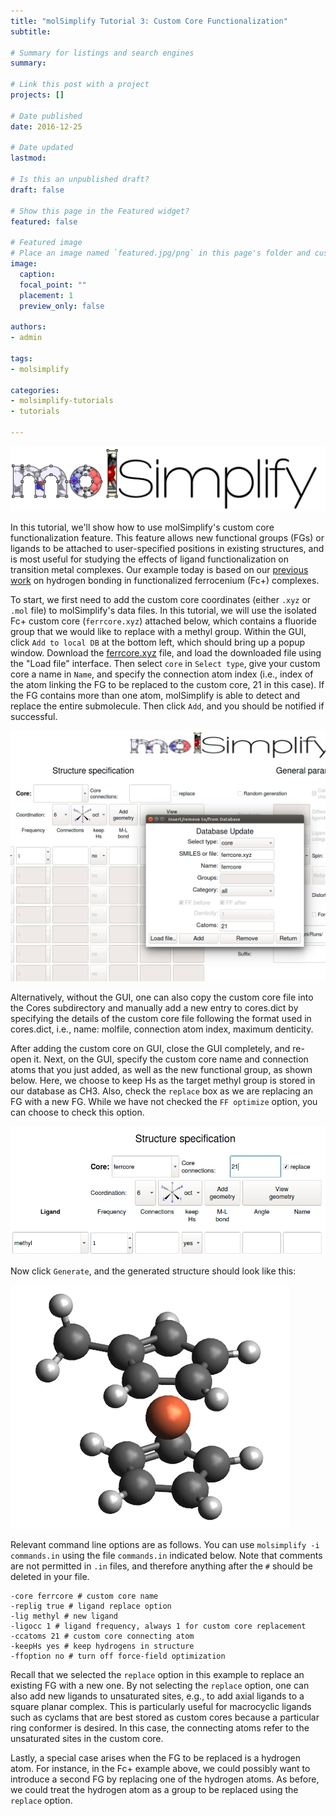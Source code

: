 ```yaml
---
title: "molSimplify Tutorial 3: Custom Core Functionalization"
subtitle: 

# Summary for listings and search engines
summary: 

# Link this post with a project
projects: []

# Date published
date: 2016-12-25

# Date updated
lastmod: 

# Is this an unpublished draft?
draft: false

# Show this page in the Featured widget?
featured: false

# Featured image
# Place an image named `featured.jpg/png` in this page's folder and customize its options here.
image:
  caption: 
  focal_point: ""
  placement: 1
  preview_only: false

authors:
- admin

tags:
- molsimplify

categories:
- molsimplify-tutorials
- tutorials

---
```

![](molsimplify-logo.png)


In this tutorial, we'll show how to use molSimplify's custom core functionalization feature. This feature allows new functional groups (FGs) or ligands to be attached to user-specified positions in existing structures, and is most useful for studying the effects of ligand functionalization on transition metal complexes. Our example today is based on our [previous work](http://pubs.acs.org/doi/abs/10.1021/acs.chemmater.6b02378) on hydrogen bonding in functionalized ferrocenium (Fc+) complexes.


To start, we first need to add the custom core coordinates (either `.xyz` or `.mol` file) to molSimplify's data files. In this tutorial, we will use the isolated Fc+ custom core (`ferrcore.xyz`) attached below, which contains a fluoride group that we would like to replace with a methyl group. Within the GUI, click `Add to local DB` at the bottom left, which should bring up a popup window. Download the [ferrcore.xyz](ferrcore.xyz) file, and load the downloaded file using the "Load file" interface. Then select `core` in `Select type`, give your custom core a name in `Name`, and specify the connection atom index (i.e., index of the atom linking the FG to be replaced to the custom core, 21 in this case). If the FG contains more than one atom, molSimplify is able to detect and replace the entire submolecule. Then click `Add`, and you should be notified if successful.


![](3-screenshot1.png)


Alternatively, without the GUI, one can also copy the custom core file into the Cores subdirectory and manually add a new entry to cores.dict by specifying the details of the custom core file following the format used in cores.dict, i.e., name: molfile, connection atom index, maximum denticity.


After adding the custom core on GUI, close the GUI completely, and re-open it. Next, on the GUI, specify the custom core name and connection atoms that you just added, as well as the new functional group, as shown below. Here, we choose to keep Hs as the target methyl group is stored in our database as CH3. Also, check the `replace` box as we are replacing an FG with a new FG. While we have not checked the `FF optimize` option, you can choose to check this option.


![](3-screenshot2.png)


Now click `Generate`, and the generated structure should look like this:


![](3-struct.png)


Relevant command line options are as follows. You can use `molsimplify -i commands.in` using the file `commands.in` indicated below. Note that comments are not permitted in `.in` files, and therefore anything after the `#` should be deleted in your file.

```
-core ferrcore # custom core name  
-replig true # ligand replace option  
-lig methyl # new ligand  
-ligocc 1 # ligand frequency, always 1 for custom core replacement  
-ccatoms 21 # custom core connecting atom  
-keepHs yes # keep hydrogens in structure  
-ffoption no # turn off force-field optimization
```

Recall that we selected the `replace` option in this example to replace an existing FG with a new one. By not selecting the `replace` option, one can also add new ligands to unsaturated sites, e.g., to add axial ligands to a square planar complex. This is particularly useful for macrocyclic ligands such as cyclams that are best stored as custom cores because a particular ring conformer is desired. In this case, the connecting atoms refer to the unsaturated sites in the custom core.


Lastly, a special case arises when the FG to be replaced is a hydrogen atom. For instance, in the Fc+ example above, we could possibly want to introduce a second FG by replacing one of the hydrogen atoms. As before, we could treat the hydrogen atom as a group to be replaced using the `replace` option. 


